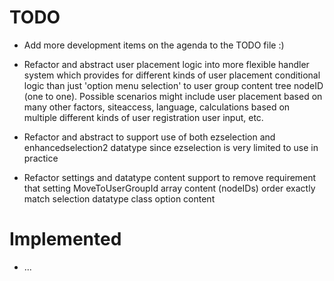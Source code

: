 TODO
====

* Add more development items on the agenda to the TODO file :)

* Refactor and abstract user placement logic into more flexible handler system which provides for different kinds of user placement conditional logic than just 'option menu selection' to user group content tree nodeID (one to one). Possible scenarios might include user placement based on many other factors, siteaccess, language, calculations based on multiple different kinds of user registration user input, etc.

* Refactor and abstract to support use of both ezselection and enhancedselection2 datatype since ezselection is very limited to use in practice

* Refactor settings and datatype content support to remove requirement that setting MoveToUserGroupId array content (nodeIDs) order exactly match selection datatype class option content


Implemented
====

* ...
